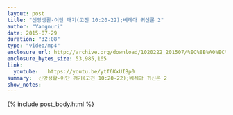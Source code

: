 ```yaml
---
layout: post
title: "신앙생활-이단 깨기(고전 10:20-22);베레아 귀신론 2"
author: "Yangnuri"
date: 2015-07-29
duration: "32:08"
type: "video/mp4"
enclosure_url: http://archive.org/download/1020222_201507/%EC%8B%A0%EC%95%99%EC%83%9D%ED%99%9C-%EC%9D%B4%EB%8B%A8%20%EA%B9%A8%EA%B8%B0(%EA%B3%A0%EC%A0%8410;20-22);%EB%B2%A0%EB%A0%88%EC%95%84%20%EA%B7%80%EC%8B%A0%EB%A1%A02.mp4
enclosure_bytes_size: 53,985,165
link:
  youtube:   https://youtu.be/ytf6KxUIBp0
summary:  신앙생활-이단 깨기(고전 10:20-22);베레아 귀신론 2
show_notes:
---
```


{% include post_body.html %}
